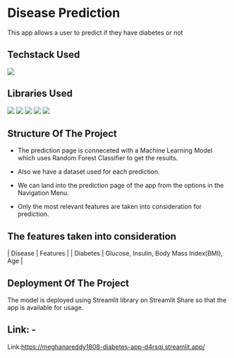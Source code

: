 # Disease Prediction

This app allows a user to predict if they have diabetes or not

## Techstack Used

<img src="https://img.shields.io/badge/python%20-%2314354C.svg?&style=for-the-badge&logo=python&logoColor=white"/>


## Libraries Used

<img src="https://img.shields.io/badge/numpy%20-%2314354C.svg?&style=for-the-badge&logo=numpy&logoColor=white"/> <img src="https://img.shields.io/badge/pandas%20-%2314354C.svg?&style=for-the-badge&logo=pandas&logoColor=white"/> <img src="https://img.shields.io/badge/plotly%20-%2314354C.svg?&style=for-the-badge&logo=plotly&logoColor=white"/>
<img src="https://img.shields.io/badge/streamlit%20-%2314354C.svg?&style=for-the-badge&logo=streamlit&logoColor=white"/> <img src="https://img.shields.io/badge/scikitlearn%20-%2314354C.svg?&style=for-the-badge&logo=scikitlearn&logoColor=white"/>

## Structure Of The Project

- The prediction page is conneceted with a Machine Learning Model which uses Random Forest Classifier to get the results.
- Also we have a dataset used for each prediction.
- We can land into the prediction page of the app from the options in the Navigation Menu.



- Only the most relevant features are taken into consideration for prediction.


## The features taken into consideration

| Disease  |               Features                       |
| Diabetes | Glucose, Insulin, Body Mass Index(BMI), Age |



## Deployment Of The Project

The model is deployed using Streamlit library on Streamlit Share so that the app is available for usage.

## Link: -

Link:https://meghanareddy1808-diabetes-app-d4rsqi.streamlit.app/
